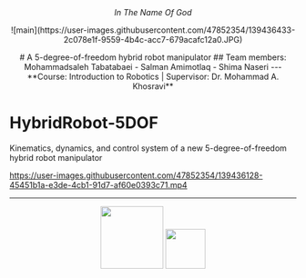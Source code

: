 <div align="center">
<i>In The Name Of God</i>
<p>
  ![main](https://user-images.githubusercontent.com/47852354/139436433-2c078e1f-9559-4b4c-acc7-679acafc12a0.JPG)
</p>
# A 5-degree-of-freedom hybrid robot manipulator
## Team members: Mohammadsaleh Tabatabaei - Salman Amimotlaq - Shima Naseri
---
**Course: Introduction to Robotics | Supervisor: Dr. Mohammad A. Khosravi**
</div>

# HybridRobot-5DOF
Kinematics, dynamics, and control system of a new 5-degree-of-freedom hybrid robot manipulator

https://user-images.githubusercontent.com/47852354/139436128-45451b1a-e3de-4cb1-91d7-af60e0393c71.mp4


---

<div align="center">
<p>
 <img src="https://user-images.githubusercontent.com/47852354/138564509-b5dffb4e-f48b-4db5-b8a4-1385ef2b22c8.png" width="110">
 <img src="https://user-images.githubusercontent.com/47852354/138607395-e18bfc7a-204c-495a-914f-bd5cf8436ca4.jpg" width="70">
</p>
</DIV>
